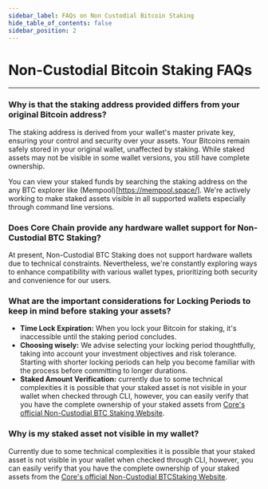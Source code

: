 ```yaml
---
sidebar_label: FAQs on Non Custodial Bitcoin Staking
hide_table_of_contents: false
sidebar_position: 2
---
```


# Non-Custodial Bitcoin Staking FAQs

---

### Why is that the staking address provided differs from your original Bitcoin address?

The staking address is derived from your wallet's master private key, ensuring your control and security over your assets. Your Bitcoins remain safely stored in your original wallet, unaffected by staking. While staked assets may not be visible in some wallet versions, you still have complete ownership.

You can view your staked funds by searching the staking address on the any BTC explorer like (Mempool)[https://mempool.space/]. We're actively working to make staked assets visible in all supported wallets especially through command line versions.

### Does Core Chain provide any hardware wallet support for Non-Custodial BTC Staking?

At present, Non-Custodial BTC Staking does not support hardware wallets due to technical constraints. Nevertheless, we're constantly exploring ways to enhance compatibility with various wallet types, prioritizing both security and convenience for our users.

### What are the important considerations for Locking Periods to keep in mind before staking your assets?

- **Time Lock Expiration:** When you lock your Bitcoin for staking, it's inaccessible until the staking period concludes.
- **Choosing wisely:** We advise selecting your locking period thoughtfully, taking into account your investment objectives and risk tolerance. Starting with shorter locking periods can help you become familiar with the process before committing to longer durations.
- **Staked Amount Verification:** currently due to some technical complexities it is possible that your staked asset is not visible in your wallet when checked through CLI, however, you can easily verify that you have the complete ownership of your staked assets from [Core's official Non-Custodial BTC Staking Website](https://stake.coredao.org/).

### Why is my staked asset not visible in my wallet?

Currently due to some technical complexities it is possible that your staked asset is not visible in your wallet when checked through CLI, however, you can easily verify that you have the complete ownership of your staked assets from the [Core's official Non-Custodial BTCStaking Website](https://stake.coredao.org/).

